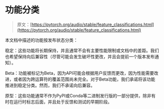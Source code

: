 # 功能分类

> 原文：[https://pytorch.org/audio/stable/feature_classifications.html](https://pytorch.org/audio/stable/feature_classifications.html)

本文档中描述的功能按发布状态分类：

稳定：这些功能将长期保持，并且通常不会有主要性能限制或文档中的差距。我们也希望保持向后兼容性（尽管可能会发生破坏性更改，并且会提前一个版本发布通知）。

Beta：功能被标记为Beta，因为API可能会根据用户反馈而更改，因为性能需要改进，或者因为跨运算符的覆盖范围尚未完全。对于Beta功能，我们承诺将该功能推进到稳定分类。然而，我们不承诺向后兼容。

原型：这些功能通常不作为PyPI或Conda等二进制发行版的一部分提供，除非有时在运行时标志后面，并且处于反馈和测试的早期阶段。
